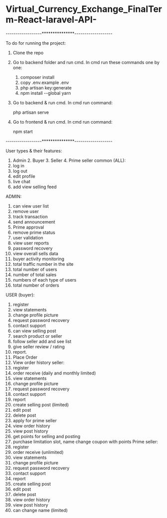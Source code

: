 # Virtual_Currency_Exchange_FinalTerm-React-laravel-API-



------------------***************-------------------


To do for running the project:
1. Clone the repo
2. Go to backend folder and run cmd. In cmd run these commands one by one:
    
    1. composer install
    2. copy .env.example .env
    3. php artisan key:generate
    4. npm install --global yarn

3. Go to backend & run cmd. In cmd run command:
    
    php artisan serve

4. Go to frontend & run cmd. In cmd run command:
    
    npm start


------------------***************-------------------





User types & their features: 
1.	Admin 2. Buyer 3. Seller 4. Prime seller
common (ALL):
1.	log in
2.	log out
3.	edit profile
4.	live chat
5.	add view selling feed

ADMIN:
1.	can view user list
2.	remove user
3.	track transaction
4.	send announcement
5.	Prime approval
6.	remove prime status 
7.	user validation
8.	view user reports
9.	password recovery 
10.	view overall sells data
11.	buyer activity monitoring
12.	total traffic number in the site
13.	total number of users
14.	number of total sales
15.	numbers of each type of users
16.	total number of orders


USER (buyer):
1.	register
2.	view statements
3.	change profile picture
4.	request password recovery
5.	contact support
6.	can view selling post 
7.	 search product or seller
8.	 follow seller add and see list
9.	 give seller review / rating
10.	 report.
11.	Place Order
12.	View order history
seller:
1.	register
2.	order receive (daily and monthly limited)
3.	view statements
4.	change profile picture
5.	request password recovery
6.	contact support
7.	report
8.	create selling post (limited)
9.	edit post
10.	delete post
11.	apply for prime seller
12.	view order history
13.	view post history
14.	get points for selling and posting
15.	purchase limitation slot, name change coupon with points
Prime seller:
1.	register
2.	order receive (unlimited)
3.	view statements
4.	change profile picture
5.	request password recovery
6.	contact support
7.	report
8.	create selling post
9.	edit post
10.	delete post
11.	view order history
12.	view post history
13.	can change name (limited)
